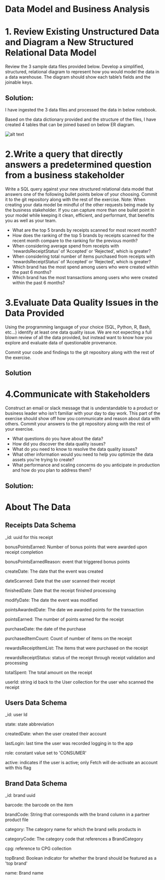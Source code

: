 # Data Model and Business Analysis

# 1. Review Existing Unstructured Data and Diagram a New Structured Relational Data Model

Review the 3 sample data files provided below. Develop a simplified, structured, relational diagram to represent how you would model the data in a data warehouse. The diagram should show each table’s fields and the joinable keys. 

## Solution:

I have ingested the 3 data files and processed the data in below notebook.

Based on the data dictionary provided and the structure of the files, I have created 4 tables that can be joined based on below ER diagram.

![alt text](https://github.com/Rashmi0206/User-Analysis/blob/main/Database%20ER%20diagram%20(crow's%20foot).png?raw=true)


# 2.Write a query that directly answers a predetermined question from a business stakeholder
Write a SQL query against your new structured relational data model that answers one of the following bullet points below of your choosing. Commit it to the git repository along with the rest of the exercise.
Note: When creating your data model be mindful of the other requests being made by the business stakeholder. If you can capture more than one bullet point in your model while keeping it clean, efficient, and performant, that benefits you as well as your team.


* What are the top 5 brands by receipts scanned for most recent month?
* How does the ranking of the top 5 brands by receipts scanned for the recent month compare to the ranking for the previous month?
* When considering average spend from receipts with 'rewardsReceiptStatus’ of ‘Accepted’ or ‘Rejected’, which is greater?
* When considering total number of items purchased from receipts with 'rewardsReceiptStatus’ of ‘Accepted’ or ‘Rejected’, which is greater?
* Which brand has the most spend among users who were created within the past 6 months?
* Which brand has the most transactions among users who were created within the past 6 months?


# 3.Evaluate Data Quality Issues in the Data Provided
Using the programming language of your choice (SQL, Python, R, Bash, etc...) identify at least one data quality issue. We are not expecting a full blown review of all the data provided, but instead want to know how you explore and evaluate data of questionable provenance.

Commit your code and findings to the git repository along with the rest of the exercise.

## Solution

# 4.Communicate with Stakeholders
Construct an email or slack message that is understandable to a product or business leader who isn’t familiar with your day to day work. This part of the exercise should show off how you communicate and reason about data with others. Commit your answers to the git repository along with the rest of your exercise.

* What questions do you have about the data?
* How did you discover the data quality issues?
* What do you need to know to resolve the data quality issues?
* What other information would you need to help you optimize the data assets you're trying to create?
* What performance and scaling concerns do you anticipate in production and how do you plan to address them?

## Solution:


# About The Data
## Receipts Data Schema
_id: uuid for this receipt

bonusPointsEarned: Number of bonus points that were awarded upon receipt completion

bonusPointsEarnedReason: event that triggered bonus points

createDate: The date that the event was created

dateScanned: Date that the user scanned their receipt

finishedDate: Date that the receipt finished processing

modifyDate: The date the event was modified

pointsAwardedDate: The date we awarded points for the transaction

pointsEarned: The number of points earned for the receipt

purchaseDate: the date of the purchase

purchasedItemCount: Count of number of items on the receipt

rewardsReceiptItemList: The items that were purchased on the receipt

rewardsReceiptStatus: status of the receipt through receipt validation and processing

totalSpent: The total amount on the receipt

userId: string id back to the User collection for the user who scanned the receipt


## Users Data Schema

_id: user Id

state: state abbreviation

createdDate: when the user created their account

lastLogin: last time the user was recorded logging in to the app

role: constant value set to 'CONSUMER'

active: indicates if the user is active; only Fetch will de-activate an account with this flag

## Brand Data Schema

_id: brand uuid

barcode: the barcode on the item

brandCode: String that corresponds with the brand column in a partner product file

category: The category name for which the brand sells products in

categoryCode: The category code that references a BrandCategory

cpg: reference to CPG collection

topBrand: Boolean indicator for whether the brand should be featured as a 'top brand'

name: Brand name

